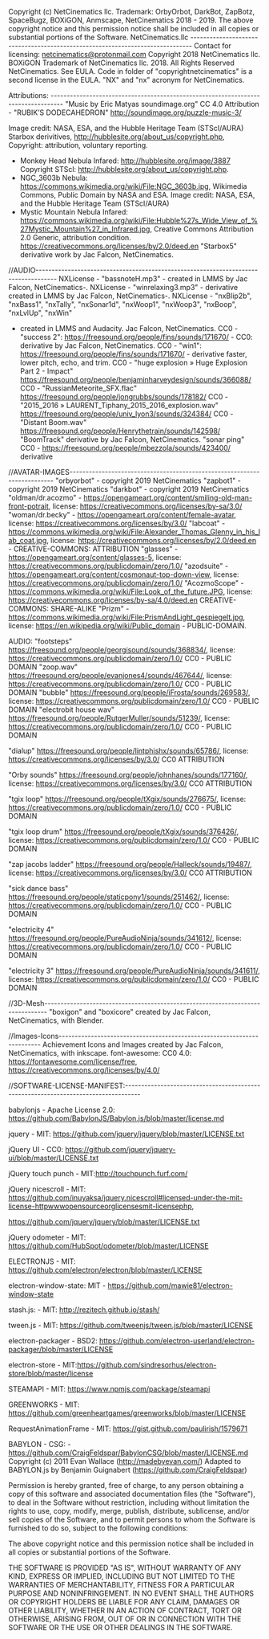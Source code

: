 Copyright (c) NetCinematics llc. Trademark: OrbyOrbot, DarkBot, ZapBotz, SpaceBugz,
BOXiGON, Anmscape, NetCinematics 2018 - 2019. 
The above copyright notice and this permission notice shall be included in all copies or substantial portions of the Software.
NetCinematics.llc ------------------------------------------------------------------------------
Contact for licensing: netcinematics@protonmail.com
Copyright 2018 NetCinematics llc. BOXiGON Trademark of NetCinematics llc. 2018.
All Rights Reserved NetCinematics. See EULA.
Code in folder of "copyrightnetcinematics" is a second license in the EULA.
"NX" and "nx" acronym for NetCinematics.

Attributions: ---------------------------------------------------------------------------------- 
"Music by Eric Matyas soundimage.org"
CC 4.0 Attribution - "RUBIK’S DODECAHEDRON" http://soundimage.org/puzzle-music-3/ 

Image credit: NASA, ESA, and the Hubble Heritage Team (STScI/AURA)
Starbox derivitives, http://hubblesite.org/about_us/copyright.php, Copyright: attribution, voluntary reporting.
- Monkey Head Nebula Infared: http://hubblesite.org/image/3887 
 Copyright STScl: http://hubblesite.org/about_us/copyright.php.
- NGC_3603b Nebula: https://commons.wikimedia.org/wiki/File:NGC_3603b.jpg, Wikimedia Commons, Public Domain by NASA and ESA.
		Image credit: NASA, ESA, and the Hubble Heritage Team (STScI/AURA) 
- Mystic Mountain Nebula Infared: https://commons.wikimedia.org/wiki/File:Hubble%27s_Wide_View_of_%27Mystic_Mountain%27_in_Infrared.jpg, Creative Commons Attribution 2.0 Generic, attribution condition. https://creativecommons.org/licenses/by/2.0/deed.en
"Starbox5" derivative work by Jac Falcon, NetCinematics.

//AUDIO------------------------------------------------------------------------------------
NXLicense - "bassnoteH.mp3" - created in LMMS by Jac Falcon, NetCinematics-.
NXLicense - "winrelaxing3.mp3" - derivative created in LMMS by Jac Falcon, NetCinematics-.
NXLicense - "nxBlip2b", "nxBass1", "nxTally", "nxSonar1d", "nxWoop1", "nxWoop3", "nxBoop", "nxLvlUp", "nxWin"
 - created in LMMS and Audacity. Jac Falcon, NetCinematics. 
CC0 - "success 2": https://freesound.org/people/fins/sounds/171670/ - CC0: derivative by Jac Falcon, NetCinematics.
CC0 - "win1": https://freesound.org/people/fins/sounds/171670/ - derivative faster, lower pitch, echo, and trim.
CC0 - "huge explosion » Huge Explosion Part 2 - Impact"  https://freesound.org/people/benjaminharveydesign/sounds/366088/
CC0 - "RussianMeteorite_SFX.flac" https://freesound.org/people/jongrubbs/sounds/178182/
CC0 - "2015_2016 » LAURENT_Tiphany_2015_2016_explosion.wav" https://freesound.org/people/univ_lyon3/sounds/324384/
CC0 - "Distant Boom.wav" https://freesound.org/people/Henrythetrain/sounds/142598/
"BoomTrack" derivative by Jac Falcon, NetCinematics.
"sonar ping" CC0 - https://freesound.org/people/mbezzola/sounds/423400/ derivative


//AVATAR-IMAGES-------------------------------------------------------------------------
"orbyorbot" - copyright 2019 NetCinematics
"zapbot1" - copyright 2019 NetCinematics
"darkbot" - copyright 2019 NetCinematics
"oldman/dr.acozmo" - https://opengameart.org/content/smiling-old-man-front-potrait, license: https://creativecommons.org/licenses/by-sa/3.0/
"woman/dr.becky" - https://opengameart.org/content/female-avatar, license: https://creativecommons.org/licenses/by/3.0/
"labcoat" -https://commons.wikimedia.org/wiki/File:Alexander_Thomas_Glenny_in_his_lab_coat.jpg, license: https://creativecommons.org/licenses/by/2.0/deed.en - CREATIVE-COMMONS: ATTRIBUTION
"glasses" - https://opengameart.org/content/glasses-5, license: https://creativecommons.org/publicdomain/zero/1.0/
"azodsuite" - https://opengameart.org/content/cosmonaut-top-down-view, license: https://creativecommons.org/publicdomain/zero/1.0/ 
"AcozmoScope" - https://commons.wikimedia.org/wiki/File:Look_of_the_future.JPG, license: https://creativecommons.org/licenses/by-sa/4.0/deed.en CREATIVE-COMMONS: SHARE-ALIKE
"Prizm" - https://commons.wikimedia.org/wiki/File:PrismAndLight_gespiegelt.jpg, license: https://en.wikipedia.org/wiki/Public_domain - PUBLIC-DOMAIN.

AUDIO:
"footsteps" https://freesound.org/people/georgisound/sounds/368834/, license: https://creativecommons.org/publicdomain/zero/1.0/ CC0 - PUBLIC DOMAIN
"zoop.wav" https://freesound.org/people/evanjones4/sounds/467644/, license:  https://creativecommons.org/publicdomain/zero/1.0/ CC0 - PUBLIC DOMAIN
"bubble" https://freesound.org/people/iFrosta/sounds/269583/, license: https://creativecommons.org/publicdomain/zero/1.0/ CC0 - PUBLIC DOMAIN
"electrobit house wav" https://freesound.org/people/RutgerMuller/sounds/51239/, license: https://creativecommons.org/publicdomain/zero/1.0/ CC0 - PUBLIC DOMAIN

"dialup" https://freesound.org/people/lintphishx/sounds/65786/, license: https://creativecommons.org/licenses/by/3.0/ CC0 ATTRIBUTION

"Orby sounds" https://freesound.org/people/johnhanes/sounds/177160/, license: https://creativecommons.org/licenses/by/3.0/ CC0 ATTRIBUTION

"tgix loop" https://freesound.org/people/tXgix/sounds/276675/, license: https://creativecommons.org/publicdomain/zero/1.0/ CC0 - PUBLIC DOMAIN

"tgix loop drum" https://freesound.org/people/tXgix/sounds/376426/, license: https://creativecommons.org/publicdomain/zero/1.0/ CC0 - PUBLIC DOMAIN

"zap jacobs ladder" https://freesound.org/people/Halleck/sounds/19487/,  license: https://creativecommons.org/licenses/by/3.0/ CC0 ATTRIBUTION

"sick dance bass" https://freesound.org/people/staticpony1/sounds/251462/,  license: https://creativecommons.org/publicdomain/zero/1.0/ CC0 - PUBLIC DOMAIN

"electricity 4" https://freesound.org/people/PureAudioNinja/sounds/341612/,  license: https://creativecommons.org/publicdomain/zero/1.0/ CC0 - PUBLIC DOMAIN

"electricity 3" https://freesound.org/people/PureAudioNinja/sounds/341611/, license: https://creativecommons.org/publicdomain/zero/1.0/ CC0 - PUBLIC DOMAIN



//3D-Mesh-------------------------------------------------------------------------------
"boxigon" and "boxicore" created by Jac Falcon, NetCinematics, with Blender.

//Images-Icons------------------------------------------------------------------------
Achievement Icons and Images created by Jac Falcon, NetCinematics, with inkscape.
font-awesome: CC0 4.0: https://fontawesome.com/license/free, https://creativecommons.org/licenses/by/4.0/

//SOFTWARE-LICENSE-MANIFEST:-----------------------------------------------------------------------------------

babylonjs - Apache License 2.0: https://github.com/BabylonJS/Babylon.js/blob/master/license.md

jquery - MIT: https://github.com/jquery/jquery/blob/master/LICENSE.txt

jQuery UI - CC0: https://github.com/jquery/jquery-ui/blob/master/LICENSE.txt

jQuery touch punch - MIT:http://touchpunch.furf.com/

jQuery nicescroll - MIT: https://github.com/inuyaksa/jquery.nicescroll#licensed-under-the-mit-license-httpwwwopensourceorglicensesmit-licensephp,

https://github.com/jquery/jquery/blob/master/LICENSE.txt

jQuery odometer - MIT: https://github.com/HubSpot/odometer/blob/master/LICENSE

ELECTRONJS -  MIT: https://github.com/electron/electron/blob/master/LICENSE

electron-window-state: MIT - https://github.com/mawie81/electron-window-state

stash.js: - MIT: http://rezitech.github.io/stash/

tween.js - MIT: https://github.com/tweenjs/tween.js/blob/master/LICENSE

electron-packager - BSD2: https://github.com/electron-userland/electron-packager/blob/master/LICENSE

electron-store - MIT:https://github.com/sindresorhus/electron-store/blob/master/license

STEAMAPI - MIT: https://www.npmjs.com/package/steamapi

GREENWORKS - MIT: https://github.com/greenheartgames/greenworks/blob/master/LICENSE

RequestAnimationFrame - MIT: https://gist.github.com/paulirish/1579671


BABYLON - CSG: - https://github.com/CraigFeldspar/BabylonCSG/blob/master/LICENSE.md
Copyright (c) 2011 Evan Wallace (http://madebyevan.com/) Adapted to BABYLON.js by Benjamin Guignabert (https://github.com/CraigFeldspar)

Permission is hereby granted, free of charge, to any person obtaining a copy of this software and associated documentation files (the "Software"), to deal in the Software without restriction, including without limitation the rights to use, copy, modify, merge, publish, distribute, sublicense, and/or sell copies of the Software, and to permit persons to whom the Software is furnished to do so, subject to the following conditions:

The above copyright notice and this permission notice shall be included in all copies or substantial portions of the Software.

THE SOFTWARE IS PROVIDED "AS IS", WITHOUT WARRANTY OF ANY KIND, EXPRESS OR IMPLIED, INCLUDING BUT NOT LIMITED TO THE WARRANTIES OF MERCHANTABILITY, FITNESS FOR A PARTICULAR PURPOSE AND NONINFRINGEMENT. IN NO EVENT SHALL THE AUTHORS OR COPYRIGHT HOLDERS BE LIABLE FOR ANY CLAIM, DAMAGES OR OTHER LIABILITY, WHETHER IN AN ACTION OF CONTRACT, TORT OR OTHERWISE, ARISING FROM, OUT OF OR IN CONNECTION WITH THE SOFTWARE OR THE USE OR OTHER DEALINGS IN THE SOFTWARE.